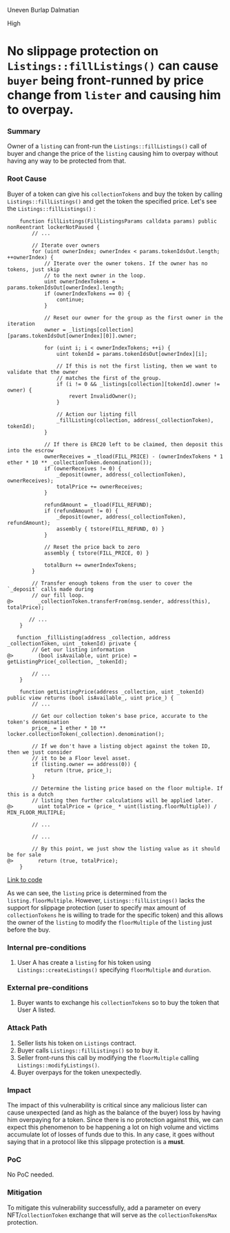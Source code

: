 Uneven Burlap Dalmatian

High

# No slippage protection on ```Listings::fillListings()``` can cause ```buyer``` being front-runned by price change from ```lister``` and causing him to overpay.

### Summary

Owner of a ```listing``` can front-run the ```Listings::fillListings()``` call of buyer and change the price of the ```listing``` causing him to overpay without having any way to be protected from that.

### Root Cause

Buyer of a token can give his ```collectionTokens``` and buy the token by calling ```Listings::fillListings()``` and get the token the specified price. Let's see the ```Listings::fillListings()``` :
```solidity
    function fillListings(FillListingsParams calldata params) public nonReentrant lockerNotPaused {
        // ...

        // Iterate over owners
        for (uint ownerIndex; ownerIndex < params.tokenIdsOut.length; ++ownerIndex) {
            // Iterate over the owner tokens. If the owner has no tokens, just skip
            // to the next owner in the loop.
            uint ownerIndexTokens = params.tokenIdsOut[ownerIndex].length;
            if (ownerIndexTokens == 0) {
                continue;
            }

            // Reset our owner for the group as the first owner in the iteration
            owner = _listings[collection][params.tokenIdsOut[ownerIndex][0]].owner;

            for (uint i; i < ownerIndexTokens; ++i) {
                uint tokenId = params.tokenIdsOut[ownerIndex][i];

                // If this is not the first listing, then we want to validate that the owner
                // matches the first of the group.
                if (i != 0 && _listings[collection][tokenId].owner != owner) {
                    revert InvalidOwner();
                }

                // Action our listing fill
                _fillListing(collection, address(_collectionToken), tokenId);
            }

            // If there is ERC20 left to be claimed, then deposit this into the escrow
            ownerReceives = _tload(FILL_PRICE) - (ownerIndexTokens * 1 ether * 10 ** _collectionToken.denomination());
            if (ownerReceives != 0) {
                _deposit(owner, address(_collectionToken), ownerReceives);
                totalPrice += ownerReceives;
            }

            refundAmount = _tload(FILL_REFUND);
            if (refundAmount != 0) {
                _deposit(owner, address(_collectionToken), refundAmount);
                assembly { tstore(FILL_REFUND, 0) }
            }

            // Reset the price back to zero
            assembly { tstore(FILL_PRICE, 0) }

            totalBurn += ownerIndexTokens;
        }

        // Transfer enough tokens from the user to cover the `_deposit` calls made during
        // our fill loop.
@>        _collectionToken.transferFrom(msg.sender, address(this), totalPrice);

       // ...
    }

   function _fillListing(address _collection, address _collectionToken, uint _tokenId) private {
        // Get our listing information
@>        (bool isAvailable, uint price) = getListingPrice(_collection, _tokenId);

        // ...
    }

    function getListingPrice(address _collection, uint _tokenId) public view returns (bool isAvailable_, uint price_) {
        // ...

        // Get our collection token's base price, accurate to the token's denomination
        price_ = 1 ether * 10 ** locker.collectionToken(_collection).denomination();

        // If we don't have a listing object against the token ID, then we just consider
        // it to be a Floor level asset.
        if (listing.owner == address(0)) {
            return (true, price_);
        }

        // Determine the listing price based on the floor multiple. If this is a dutch
        // listing then further calculations will be applied later.
@>        uint totalPrice = (price_ * uint(listing.floorMultiple)) / MIN_FLOOR_MULTIPLE;

        // ...

        // ...

        // By this point, we just show the listing value as it should be for sale
@>        return (true, totalPrice);
    }

```
[Link to code](https://github.com/sherlock-audit/2024-08-flayer/blob/main/flayer/src/contracts/Listings.sol#L766C1-L772C6)

As we can see, the ```listing``` price is determined from the ```listing.floorMultiple```. However, ```Listings::fillListings()``` lacks the support for slippage protection (user to specify max amount of ```collectionTokens``` he is willing to trade for the specific token) and this allows the owner of the ```listing``` to modify the ```floorMultiple``` of the ```listing``` just before the buy.

### Internal pre-conditions

1. User A has create a ```listing``` for his token using ```Listings::createListings()``` specifying ```floorMultiple``` and ```duration```.

### External pre-conditions

1. Buyer wants to exchange his ```collectionTokens``` so to buy the token that User A listed.

### Attack Path

1. Seller lists his token on ```Listings``` contract.
2. Buyer calls ```Listings::fillListings()``` so to buy it.
3. Seller front-runs this call by modifying the ```floorMultiple``` calling ```Listings::modifyListings()```.
4. Buyer overpays for the token unexpectedly.

### Impact

The impact of this vulnerability is critical since any malicious lister can cause unexpected (and as high as the balance of the buyer) loss by having him overpaying for a token. Since there is no protection against this, we can expect this phenomenon to be happening a lot on high volume and victims accumulate lot of losses of funds due to this. In any case, it goes without saying that in a protocol like this slippage protection is a **must**.

### PoC

No PoC needed.

### Mitigation

To mitigate this vulnerability successfully, add a parameter on every NFT/```collectionToken``` exchange that will serve as the ```collectionTokensMax``` protection.